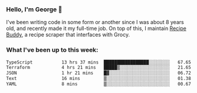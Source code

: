 ### Hello, I'm George 👋

I've been writing code in some form or another since I was about 8 years old, and recently made it my full-time job. On top of this, I maintain [Recipe Buddy](https://github.com/georgegebbett/recipe-buddy), a recipe scraper that interfaces with Grocy.  

<!--
**georgegebbett/georgegebbett** is a ✨ _special_ ✨ repository because its `README.md` (this file) appears on your GitHub profile.

Here are some ideas to get you started:

- 🔭 I’m currently working on ...
- 🌱 I’m currently learning ...
- 👯 I’m looking to collaborate on ...
- 🤔 I’m looking for help with ...
- 💬 Ask me about ...
- 📫 How to reach me: ...
- 😄 Pronouns: ...
- ⚡ Fun fact: ...
-->

### What I've been up to this week:
<!--START_SECTION:waka-->

```txt
TypeScript           13 hrs 37 mins  █████████████████░░░░░░░░   67.65 %
Terraform            4 hrs 21 mins   █████▒░░░░░░░░░░░░░░░░░░░   21.65 %
JSON                 1 hr 21 mins    █▓░░░░░░░░░░░░░░░░░░░░░░░   06.72 %
Text                 16 mins         ▒░░░░░░░░░░░░░░░░░░░░░░░░   01.38 %
YAML                 8 mins          ▒░░░░░░░░░░░░░░░░░░░░░░░░   00.67 %
```

<!--END_SECTION:waka-->
